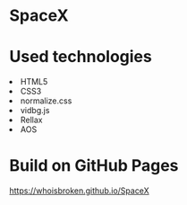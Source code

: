 # SpaceX

# Used technologies
<li>HTML5</li>
<li>CSS3</li>
<li>normalize.css</li>
<li>vidbg.js</li>
<li>Rellax</li>
<li>AOS</li>


# Build on GitHub Pages
<https://whoisbroken.github.io/SpaceX>